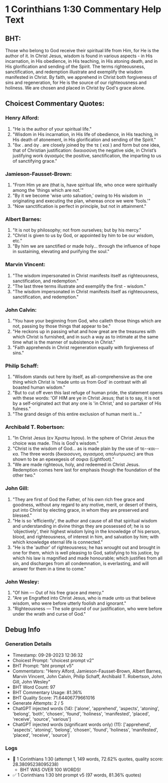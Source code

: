# 1 Corinthians 1:30 Commentary Help Text

## BHT:
Those who belong to God receive their spiritual life from Him, for He is the author of it. In Christ Jesus, wisdom is found in various aspects - in His incarnation, in His obedience, in His teaching, in His atoning death, and in His glorification and sending of the Spirit. The terms righteousness, sanctification, and redemption illustrate and exemplify the wisdom manifested in Christ. By faith, we apprehend in Christ both forgiveness of sins and regeneration, for He is the source of our righteousness and holiness. We are chosen and placed in Christ by God's grace alone.

## Choicest Commentary Quotes:
### Henry Alford:
1. "He is the author of your spiritual life."
2. "Wisdom in His incarnation, in His life of obedience, in His teaching, in His death of atonement, in His glorification and sending of the Spirit."
3. "δικ . and ἁγ . are closely joined by the τε ( καί ) and form but one idea, that of Christian justification: δικαιοσύνη the negative side, in Christ’s justifying work ἁγιασμός the positive, sanctification, the imparting to us of sanctifying grace."

### Jamieson-Fausset-Brown:
1. "From Him ye are (that is, have spiritual life, who once were spiritually among the 'things which are not.'"
2. "By it we become 'wise unto salvation,' owing to His wisdom in originating and executing the plan, whereas once we were 'fools.'"
3. "Now sanctification is perfect in principle, but not in attainment."

### Albert Barnes:
1. "It is not by philosophy; not from ourselves; but by his mercy."
2. "Christ is given to us by God, or appointed by him to be our wisdom, etc."
3. "By him we are sanctified or made holy... through the influence of hope in sustaining, elevating and purifying the soul."

### Marvin Vincent:
1. "The wisdom impersonated in Christ manifests itself as righteousness, sanctification, and redemption."
2. "The last three terms illustrate and exemplify the first - wisdom."
3. "The wisdom impersonated in Christ manifests itself as righteousness, sanctification, and redemption."

### John Calvin:
1. "You have your beginning from God, who calleth those things which are not, passing by those things that appear to be."
2. "He reckons up in passing what and how great are the treasures with which Christ is furnished, and in such a way as to intimate at the same time what is the manner of subsistence in Christ."
3. "Faith apprehends in Christ regeneration equally with forgiveness of sins."

### Philip Schaff:
1. "Wisdom stands out here by itself, as all-comprehensive as the one thing which Christ is 'made unto us from God' in contrast with all boasted human wisdom." 
2. "But to cut off even this last refuge of human pride, the statement opens with these words: 'OF HIM are ye in Christ Jesus; that is to say, it is not by a self-originated act that any one is 'in Christ,' and so partaker of His fulness." 
3. "The grand design of this entire exclusion of human merit is..."

### Archibald T. Robertson:
1. "In Christ Jesus (εν Χριστω Ιησου). In the sphere of Christ Jesus the choice was made. This is God's wisdom."
2. "Christ is the wisdom of God... as is made plain by the use of τε--και--κα. The three words (δικαιοσυνη, αγιασμοσ, απολυτρωσις) are thus shown to be an epexegesis of σοφια (Lightfoot)."
3. "We are made righteous, holy, and redeemed in Christ Jesus. Redemption comes here last for emphasis though the foundation of the other two."

### John Gill:
1. "They are first of God the Father, of his own rich free grace and goodness, without any regard to any motive, merit, or desert of theirs, put into Christ by electing grace, in whom they are preserved and blessed."
2. "He is so 'efficiently', the author and cause of all that spiritual wisdom and understanding in divine things they are possessed of; he is so 'objectively', their highest wisdom lying in the knowledge of his person, blood, and righteousness, of interest in him, and salvation by him; with which knowledge eternal life is connected."
3. "He is the 'author' of righteousness; he has wrought out and brought in one for them, which is well pleasing to God, satisfying to his justice, by which his law is magnified and made honourable; which justifies from all sin, and discharges from all condemnation, is everlasting, and will answer for them in a time to come."

### John Wesley:
1. "Of him — Out of his free grace and mercy."
2. "Are ye Engrafted into Christ Jesus, who is made unto us that believe wisdom, who were before utterly foolish and ignorant."
3. "Righteousness — The sole ground of our justification, who were before under the wrath and curse of God."


## Debug Info
### Generation Details
- Timestamp: 09-28-2023 12:36:32
- Choicest Prompt: "choicest prompt v2"
- BHT Prompt: "bht prompt v5"
- Commentators: "Henry Alford, Jamieson-Fausset-Brown, Albert Barnes, Marvin Vincent, John Calvin, Philip Schaff, Archibald T. Robertson, John Gill, John Wesley"
- BHT Word Count: 97
- BHT Commentary Usage: 81.36%
- BHT Quality Score: 71.64406779661016
- Generate Attempts: 2 / 5
- ChatGPT injected words (14):
	['alone', 'apprehend', 'aspects', 'atoning', 'belong', 'both', 'chosen', 'found', 'holiness', 'manifested', 'placed', 'receive', 'source', 'various']
- ChatGPT injected words (significant words only) (11):
	['apprehend', 'aspects', 'atoning', 'belong', 'chosen', 'found', 'holiness', 'manifested', 'placed', 'receive', 'source']

### Logs
- 🔄 1 Corinthians 1:30 (attempt 1, 149 words, 72.62% quotes, quality score: 28.38095238095238) 
	- BHT WAS OVER 100 WORDS!
- ✅ 1 Corinthians 1:30 bht prompt v5 (97 words, 81.36% quotes)